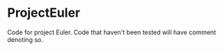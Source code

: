 # ProjectEuler

Code for project Euler.
Code that haven't been tested will have comment denoting so.
